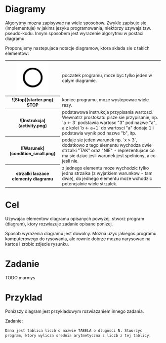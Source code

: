  Diagramy
==========

Algorytmy mozna zapisywac na wiele sposobow. Zwykle zapisuje sie (implementuje) w jakims jezyku programowania,
niektorzy uzywaja tzw. pseudo-kodu. Innym sposobem jest wyrazenie algorytmu w postaci diagramu.

Proponujemy nastepujaca notacje diagramow, ktora sklada sie z takich elementow:
<table>
 <tr> <th> <img src='starter.png' alt='START'/> </th> <td> poczatek programu, moze byc tylko jeden w calym diagramie. </td> </tr>
 <tr> <th> ![Stop](starter.png) STOP </th> <td> koniec programu, moze wystepowac wiele razy. </td> </tr>
 <tr> <th> ![Instrukcja](activity.png) </th> <td> podstawowa instrukcja przypisania wartosci. Wewnatrz prostokatu pisze sie przypisanie, np. `a <- 3` podstawia wartosc "3" pod nazwe "a", 
a z kolei `b <- a+1` do wartosci "a" dodaje 1 i podstawia wynik pod nazwe "b", itp. </td> </tr>
 <tr> <th> ![Warunek](condition_small.png) </th> <td> podaje sie jeden warunek np. `x > 3`, dodatkowo z tego elementu wychodza dwie strzalki "TAK" oraz "NIE" - reprezentujace co ma sie dziac jesli warunek jest spelniony, a co jesli nie. </td> </tr>
 <tr> <th> strzalki laczace elementy diagramu </th> <td> z jednego elementu moze wychodzic tylko jedna strzalka (z wyjatkiem warunkow - tam dwie), do jednego elementu moze wchodzic potencjalnie wiele strzalek. </td> </tr>
</table>

 Cel
=====

Uzywajac elementow diagramu opisanych powyzej, stworz program (diagram), ktory rozwiazuje zadanie opisane ponizej.

Sposob wyrazenia diagramu jest dowolny. Mozna uzyc jakiegos programu komputerowego do rysowania, ale rownie dobrze mozna 
narysowac na kartce i zrobic zdjecie rysunku.

 Zadanie
=========

TODO marmys


 Przyklad 
==========

Ponizszy diagram jest przykladowym rozwiazaniem innego zadania.

Zadanie:

```
Dana jest tablica liczb o nazwie TABELA o dlugosci N. Stworzyc program, ktory wylicza srednia arytmetyczna z liczb z tej tablicy.
```



